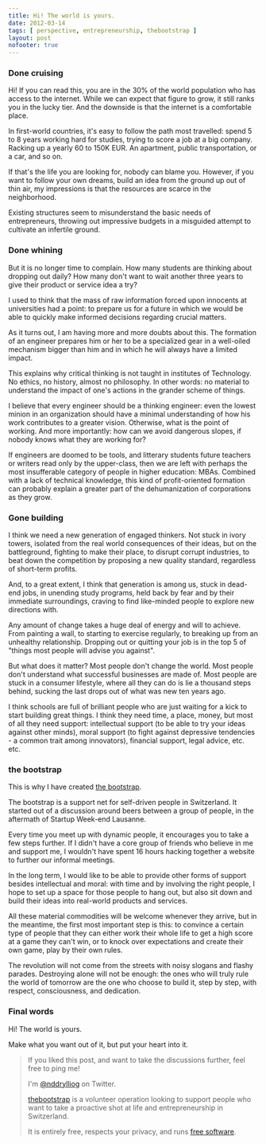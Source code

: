 ```yaml
---
title: Hi! The world is yours.
date: 2012-03-14
tags: [ perspective, entrepreneurship, thebootstrap ]
layout: post
nofooter: true
---
```


### Done cruising

Hi! If you can read this, you are in the 30% of the world population who has
access to the internet. While we can expect that figure to grow, it still ranks
you in the lucky tier. And the downside is that the internet is a comfortable
place.

In first-world countries, it's easy to follow the path most travelled: spend
5 to 8 years working hard for studies, trying to score a job at a big company.
Racking up a yearly 60 to 150K EUR. An apartment, public transportation, or
a car, and so on.

If that's the life you are looking for, nobody can blame you. However, if you
want to follow your own dreams, build an idea from the ground up out of thin
air, my impressions is that the resources are scarce in the neighborhood.

Existing structures seem to misunderstand the basic needs of entrepreneurs,
throwing out impressive budgets in a misguided attempt to cultivate an infertile
ground.

### Done whining

But it is no longer time to complain. How many students are thinking about
dropping out daily? How many don't want to wait another three years to give their
product or service idea a try?

I used to think that the mass of raw information forced upon innocents at
universities had a point: to prepare us for a future in which we would be able
to quickly make informed decisions regarding crucial matters.

As it turns out, I am having more and more doubts about this. The formation
of an engineer prepares him or her to be a specialized gear in a well-oiled
mechanism bigger than him and in which he will always have a limited impact.

This explains why critical thinking is not taught in institutes of Technology.
No ethics, no history, almost no philosophy. In other words: no material to
understand the impact of one's actions in the grander scheme of things.

I believe that every engineer should be a thinking engineer: even the lowest
minion in an organization should have a minimal understanding of how his work
contributes to a greater vision. Otherwise, what is the point of working. And
more importantly: how can we avoid dangerous slopes, if nobody knows what they
are working for?

If engineers are doomed to be tools, and litterary students future teachers
or writers read only by the upper-class, then we are left with perhaps the most
insufferable category of people in higher education: MBAs. Combined with a lack
of technical knowledge, this kind of profit-oriented formation can probably
explain a greater part of the dehumanization of corporations as they grow.

### Gone building

I think we need a new generation of engaged thinkers. Not stuck in ivory towers,
isolated from the real world consequences of their ideas, but on the battleground,
fighting to make their place, to disrupt corrupt industries, to beat down the
competition by proposing a new quality standard, regardless of short-term profits.

And, to a great extent, I think that generation is among us, stuck in dead-end
jobs, in unending study programs, held back by fear and by their immediate
surroundings, craving to find like-minded people to explore new directions with.

Any amount of change takes a huge deal of energy and will to achieve. From painting
a wall, to starting to exercise regularly, to breaking up from an unhealthy
relationship. Dropping out or quitting your job is in the top 5 of "things most
people will advise you against".

But what does it matter? Most people don't change the world. Most people don't
understand what successful businesses are made of. Most people are stuck in a
consumer lifestyle, where all they can do is lie a thousand steps behind, sucking
the last drops out of what was new ten years ago.

I think schools are full of brilliant people who are just waiting for a kick
to start building great things. I think they need time, a place, money, but
most of all they need support: intellectual support (to be able to try your ideas
against other minds), moral support (to fight against depressive tendencies - a
common trait among innovators), financial support, legal advice, etc. etc.

### the bootstrap

This is why I have created [the bootstrap](http://thebootstrap.ch/).

The bootstrap is a support net for self-driven people in Switzerland.
It started out of a discussion around beers between a group of people, in the
aftermath of Startup Week-end Lausanne.

Every time you meet up with dynamic people, it encourages you to take a few
steps further. If I didn't have a core group of friends who believe in me and
support me, I wouldn't have spent 16 hours hacking together a website to
further our informal meetings.

In the long term, I would like to be able to provide other forms of support
besides intellectual and moral: with time and by involving the right people,
I hope to set up a space for those people to hang out, but also sit down
and build their ideas into real-world products and services.

All these material commodities will be welcome whenever they arrive, but
in the meantime, the first most important step is this: to convince a certain
type of people that they can either work their whole life to get a high score
at a game they can't win, or to knock over expectations and create their own
game, play by their own rules.

The revolution will not come from the streets with noisy slogans and flashy
parades. Destroying alone will not be enough: the ones who will truly rule
the world of tomorrow are the one who choose to build it, step by step,
with respect, consciousness, and dedication.

### Final words

Hi! The world is yours.

Make what you want out of it, but put your heart into it.

> If you liked this post, and want to take the discussions further,
> feel free to ping me!
>
> I'm [@nddrylliog](https://twitter.com/nddrylliog) on Twitter.
>
> [thebootstrap](http://thebootstrap.ch/) is a volunteer operation looking to support people
> who want to take a proactive shot at life and entrepreneurship
> in Switzerland.
> 
> It is entirely free, respects your privacy, and runs [free software](https://github.com/nddrylliog/thebootstrap).

